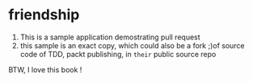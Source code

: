 # friendship 

1) This is a sample application demostrating pull request
2) this sample is an exact copy, which could also be a fork ;)of source code of TDD, packt publishing, in `their` public source repo

BTW, I love this book !
